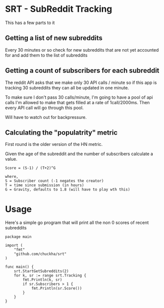 # SRT - SubReddit Tracking

This has a few parts to it

## Getting a list of new subreddits

Every 30 minutes or so check for new subreddits that are not
yet accounted for and add them to the list of subreddits

## Getting a count of subscribers for each subreddit

The reddit API asks that we make only 30 API calls / minute so if this app
is tracking 30 subreddits they can all be updated in one minute.

To make sure I don't pass 30 calls/minute, I'm going to have a pool of api
calls I'm allowed to make that gets filled at a rate of 1call/2000ms.
Then every API call will go through this pool.

Will have to watch out for backpressure.

## Calculating the "populatrity" metric

First round is the older version of the HN metric.

Given the age of the subreddit and the number of subscribers calculate a value.

    Score = (S-1) / (T+2)^G

    where,
    S = Subscriber count (-1 negates the creator)
    T = time since submission (in hours)
    G = Gravity, defaults to 1.8 (will have to play wth this) 

# Usage

Here's a simple go program that will print all the non 0 scores of recent subreddits

    package main

    import (
    	"fmt"
	    "github.com/chuckha/srt"
	)

    func main() {
	    srt.StartGetSubreddits(2)
		for k, sr := range srt.Tracking {
	        fmt.Println(k, sr)
			if sr.Subscribers > 1 {
			    fmt.Println(sr.Score())
			}
		}
	}
